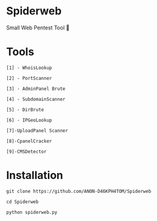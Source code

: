 # Spiderweb

Small Web Pentest Tool 💉

# Tools

```
[1] - WhoisLookup

[2] - PortScanner

[3] - AdminPanel Brute

[4] - SubdomainScanner

[5] - DirBrute

[6] - IPGeoLookup

[7]-UploadPanel Scanner

[8]-CpanelCracker

[9]-CMSDetector
```

# Installation

```
git clone https://github.com/ANON-D46KPH4TOM/Spiderweb

cd Spiderweb

python spiderweb.py
```
